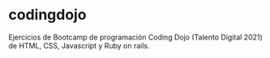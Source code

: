 # codingdojo


Ejercicios de Bootcamp de programación Coding Dojo (Talento Digital 2021) de HTML, CSS, Javascript y Ruby on rails.
